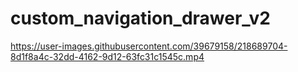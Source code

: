 # custom_navigation_drawer_v2

https://user-images.githubusercontent.com/39679158/218689704-8d1f8a4c-32dd-4162-9d12-63fc31c1545c.mp4

